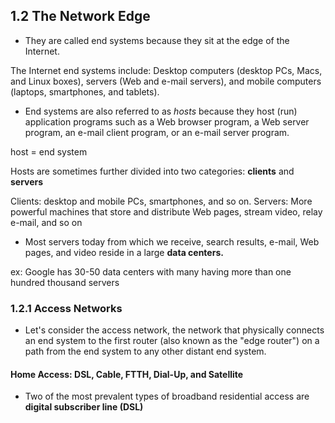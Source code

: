 ## 1.2 The Network Edge

- They are called end systems because they sit at the edge of the Internet.

The Internet end systems include: Desktop computers (desktop PCs, Macs, and Linux boxes), servers (Web and e-mail servers), and mobile computers (laptops, smartphones, and tablets).
- End systems are also referred to as *hosts* because they host (run) application programs such as a Web browser program, a Web server program, an e-mail client program, or an e-mail server program.

host = end system

Hosts are sometimes further divided into two categories: **clients** and **servers**

Clients: desktop and mobile PCs, smartphones, and so on.
Servers: More powerful machines that store and distribute Web pages, stream video, relay e-mail, and so on

- Most servers today from which we receive, search results, e-mail, Web pages, and video reside in a large **data centers.**

ex: Google has 30-50 data centers with many having more than one hundred thousand servers

### 1.2.1 Access Networks

- Let's consider the access network, the network that physically connects an end system to the first router (also known as the "edge router") on a path from the end system to any other distant end system.

#### Home Access: DSL, Cable, FTTH, Dial-Up, and Satellite

- Two of the most prevalent types of broadband residential access are **digital subscriber line (DSL)**
